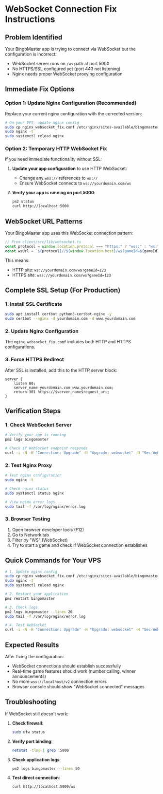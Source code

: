 # WebSocket Connection Fix Instructions

## Problem Identified
Your BingoMaster app is trying to connect via WebSocket but the configuration is incorrect:
- WebSocket server runs on `/ws` path at port 5000
- No HTTPS/SSL configured yet (port 443 not listening)
- Nginx needs proper WebSocket proxying configuration

## Immediate Fix Options

### Option 1: Update Nginx Configuration (Recommended)
Replace your current nginx configuration with the corrected version:

```bash
# On your VPS, update nginx config
sudo cp nginx_websocket_fix.conf /etc/nginx/sites-available/bingomaster
sudo nginx -t
sudo systemctl reload nginx
```

### Option 2: Temporary HTTP WebSocket Fix
If you need immediate functionality without SSL:

1. **Update your app configuration** to use HTTP WebSocket:
   - Change any `wss://` references to `ws://`
   - Ensure WebSocket connects to `ws://yourdomain.com/ws`

2. **Verify your app is running on port 5000**:
   ```bash
   pm2 status
   curl http://localhost:5000
   ```

## WebSocket URL Patterns

Your BingoMaster app uses this WebSocket connection pattern:
```javascript
// From client/src/lib/websocket.ts
const protocol = window.location.protocol === "https:" ? "wss:" : "ws:";
const wsUrl = `${protocol}//${window.location.host}/ws?gameId=${gameId}`;
```

This means:
- HTTP site: `ws://yourdomain.com/ws?gameId=123`
- HTTPS site: `wss://yourdomain.com/ws?gameId=123`

## Complete SSL Setup (For Production)

### 1. Install SSL Certificate
```bash
sudo apt install certbot python3-certbot-nginx -y
sudo certbot --nginx -d yourdomain.com -d www.yourdomain.com
```

### 2. Update Nginx Configuration
The `nginx_websocket_fix.conf` includes both HTTP and HTTPS configurations.

### 3. Force HTTPS Redirect
After SSL is installed, add this to the HTTP server block:
```nginx
server {
    listen 80;
    server_name yourdomain.com www.yourdomain.com;
    return 301 https://$server_name$request_uri;
}
```

## Verification Steps

### 1. Check WebSocket Server
```bash
# Verify your app is running
pm2 logs bingomaster

# Check if WebSocket endpoint responds
curl -i -N -H "Connection: Upgrade" -H "Upgrade: websocket" -H "Sec-WebSocket-Key: test" -H "Sec-WebSocket-Version: 13" http://localhost:5000/ws
```

### 2. Test Nginx Proxy
```bash
# Test nginx configuration
sudo nginx -t

# Check nginx status
sudo systemctl status nginx

# View nginx error logs
sudo tail -f /var/log/nginx/error.log
```

### 3. Browser Testing
1. Open browser developer tools (F12)
2. Go to Network tab
3. Filter by "WS" (WebSocket)
4. Try to start a game and check if WebSocket connection establishes

## Quick Commands for Your VPS

```bash
# 1. Update nginx config
sudo cp nginx_websocket_fix.conf /etc/nginx/sites-available/bingomaster
sudo nginx -t
sudo systemctl reload nginx

# 2. Restart your application
pm2 restart bingomaster

# 3. Check logs
pm2 logs bingomaster --lines 20
sudo tail -f /var/log/nginx/error.log

# 4. Test WebSocket
curl -i -N -H "Connection: Upgrade" -H "Upgrade: websocket" -H "Sec-WebSocket-Key: test" -H "Sec-WebSocket-Version: 13" http://localhost:5000/ws
```

## Expected Results
After fixing the configuration:
- WebSocket connections should establish successfully
- Real-time game features should work (number calling, winner announcements)
- No more `wss://localhost/v2` connection errors
- Browser console should show "WebSocket connected" messages

## Troubleshooting
If WebSocket still doesn't work:

1. **Check firewall**:
   ```bash
   sudo ufw status
   ```

2. **Verify port binding**:
   ```bash
   netstat -tlnp | grep :5000
   ```

3. **Check application logs**:
   ```bash
   pm2 logs bingomaster --lines 50
   ```

4. **Test direct connection**:
   ```bash
   curl http://localhost:5000/ws
   ```